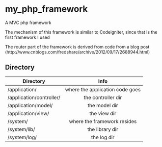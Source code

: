 my_php_framework
=============

<p>A MVC php framework</p>
<p>The mechanism of this framework is similar to Codeigniter, since that is the first framework I used</p>
<p>The router part of the framework is derived from code from a blog post (http://www.cnblogs.com/fredshare/archive/2012/09/17/2688944.html)</p>


Directory
-------------

| Directory                 | Info                              |
| ------------------------- |:---------------------------------:|
| /application/             | where the application code goes   |
| /application/controller/  | the controller dir                |
| /application/model/       | the model dir                     |
| /application/view/        | the view dir                      |
| /system/                  | where the framework resides       |
| /system/lib/              | the library dir                   |
| /system/log/              | the log dir                       |
